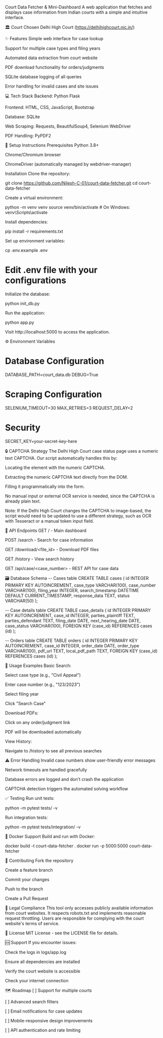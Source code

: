 Court Data Fetcher & Mini-Dashboard
A web application that fetches and displays case information from Indian courts with a simple and intuitive interface.

🏛️ Court Chosen
Delhi High Court (https://delhihighcourt.nic.in/)

✨ Features
Simple web interface for case lookup

Support for multiple case types and filing years

Automated data extraction from court website

PDF download functionality for orders/judgments

SQLite database logging of all queries

Error handling for invalid cases and site issues

💻 Tech Stack
Backend: Python Flask

Frontend: HTML, CSS, JavaScript, Bootstrap

Database: SQLite

Web Scraping: Requests, BeautifulSoup4, Selenium WebDriver

PDF Handling: PyPDF2

🚀 Setup Instructions
Prerequisites
Python 3.8+

Chrome/Chromium browser

ChromeDriver (automatically managed by webdriver-manager)

Installation
Clone the repository:

git clone https://github.com/Nilesh-C-01/court-data-fetcher.git
cd court-data-fetcher

Create a virtual environment:

python -m venv venv
source venv/bin/activate  # On Windows: venv\Scripts\activate

Install dependencies:

pip install -r requirements.txt

Set up environment variables:

cp .env.example .env
# Edit .env file with your configurations

Initialize the database:

python init_db.py

Run the application:

python app.py

Visit http://localhost:5000 to access the application.

⚙️ Environment Variables
# Database Configuration
DATABASE_PATH=court_data.db
DEBUG=True

# Scraping Configuration
SELENIUM_TIMEOUT=30
MAX_RETRIES=3
REQUEST_DELAY=2

# Security
SECRET_KEY=your-secret-key-here

🔒 CAPTCHA Strategy
The Delhi High Court case status page uses a numeric text CAPTCHA. Our script automatically handles this by:

Locating the <span> element with the numeric CAPTCHA.

Extracting the numeric CAPTCHA text directly from the DOM.

Filling it programmatically into the form.

No manual input or external OCR service is needed, since the CAPTCHA is already plain text.

Note: If the Delhi High Court changes the CAPTCHA to image-based, the script would need to be updated to use a different strategy, such as OCR with Tesseract or a manual token input field.

🔌 API Endpoints
GET / - Main dashboard

POST /search - Search for case information

GET /download/<file_id> - Download PDF files

GET /history - View search history

GET /api/case/<case_number> - REST API for case data

🗃️ Database Schema
-- Cases table
CREATE TABLE cases (
    id INTEGER PRIMARY KEY AUTOINCREMENT,
    case_type VARCHAR(100),
    case_number VARCHAR(100),
    filing_year INTEGER,
    search_timestamp DATETIME DEFAULT CURRENT_TIMESTAMP,
    response_data TEXT,
    status VARCHAR(50)
);

-- Case details table
CREATE TABLE case_details (
    id INTEGER PRIMARY KEY AUTOINCREMENT,
    case_id INTEGER,
    parties_plaintiff TEXT,
    parties_defendant TEXT,
    filing_date DATE,
    next_hearing_date DATE,
    case_status VARCHAR(100),
    FOREIGN KEY (case_id) REFERENCES cases (id)
);

-- Orders table
CREATE TABLE orders (
    id INTEGER PRIMARY KEY AUTOINCREMENT,
    case_id INTEGER,
    order_date DATE,
    order_type VARCHAR(100),
    pdf_url TEXT,
    local_pdf_path TEXT,
    FOREIGN KEY (case_id) REFERENCES cases (id)
);

📝 Usage Examples
Basic Search:

Select case type (e.g., "Civil Appeal")

Enter case number (e.g., "123/2023")

Select filing year

Click "Search Case"

Download PDFs:

Click on any order/judgment link

PDF will be downloaded automatically

View History:

Navigate to /history to see all previous searches

⚠️ Error Handling
Invalid case numbers show user-friendly error messages

Network timeouts are handled gracefully

Database errors are logged and don't crash the application

CAPTCHA detection triggers the automated solving workflow

✅ Testing
Run unit tests:

python -m pytest tests/ -v

Run integration tests:

python -m pytest tests/integration/ -v

🐳 Docker Support
Build and run with Docker:

docker build -t court-data-fetcher .
docker run -p 5000:5000 court-data-fetcher

🤝 Contributing
Fork the repository

Create a feature branch

Commit your changes

Push to the branch

Create a Pull Request

📜 Legal Compliance
This tool only accesses publicly available information from court websites. It respects robots.txt and implements reasonable request throttling. Users are responsible for complying with the court website's terms of service.

📄 License
MIT License - see the LICENSE file for details.

🆘 Support
If you encounter issues:

Check the logs in logs/app.log

Ensure all dependencies are installed

Verify the court website is accessible

Check your internet connection

🗺️ Roadmap
[ ] Support for multiple courts

[ ] Advanced search filters

[ ] Email notifications for case updates

[ ] Mobile-responsive design improvements

[ ] API authentication and rate limiting

